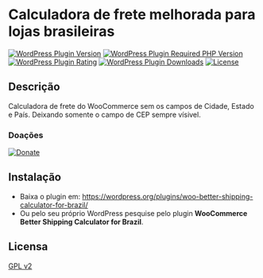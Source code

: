 # Calculadora de frete melhorada para lojas brasileiras

[![WordPress Plugin Version](https://img.shields.io/wordpress/plugin/v/woo-better-shipping-calculator-for-brazil?label=Plugin%20Version&logo=wordpress&style=flat-square)](https://wordpress.org/plugins/woo-better-shipping-calculator-for-brazil/)
[![WordPress Plugin Required PHP Version](https://img.shields.io/wordpress/plugin/required-php/woo-better-shipping-calculator-for-brazil?label=PHP%20Required&logo=php&logoColor=white&style=flat-square)](https://wordpress.org/plugins/woo-better-shipping-calculator-for-brazil/)
[![WordPress Plugin Rating](https://img.shields.io/wordpress/plugin/stars/woo-better-shipping-calculator-for-brazil?label=Plugin%20Rating&logo=wordpress&style=flat-square)](https://wordpress.org/support/plugin/woo-better-shipping-calculator-for-brazil/reviews/)
[![WordPress Plugin Downloads](https://img.shields.io/wordpress/plugin/dt/woo-better-shipping-calculator-for-brazil.svg?label=Downloads&logo=wordpress&style=flat-square)](https://wordpress.org/plugins/woo-better-shipping-calculator-for-brazil/advanced/)
[![License](https://img.shields.io/badge/LICENSE-GPLv3-blue?style=flat-square)](https://wordpress.org/plugins/woo-better-shipping-calculator-for-brazil/)

## Descrição

Calculadora de frete do WooCommerce sem os campos de Cidade, Estado e País. Deixando somente o campo de CEP sempre vísivel.

### Doações

[![Donate](https://img.shields.io/badge/ME%20APOIE-DOAÇÕES-2b8a3e?style=for-the-badge)](https://luizpb.com/donate/)

## Instalação

-   Baixa o plugin em: https://wordpress.org/plugins/woo-better-shipping-calculator-for-brazil/
-   Ou pelo seu próprio WordPress pesquise pelo plugin **WooCommerce Better Shipping Calculator for Brazil**.

## Licensa

[GPL v2](https://github.com/luizbills/wc-better-shipping-calculator-for-brazil/blob/master/LICENSE)
